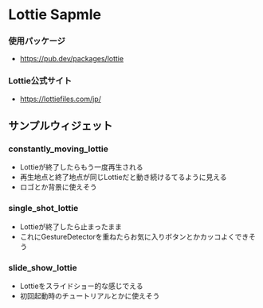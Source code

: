 # Lottie Sapmle

### 使用パッケージ
  - https://pub.dev/packages/lottie
### Lottie公式サイト
  - https://lottiefiles.com/jp/


## サンプルウィジェット

### constantly_moving_lottie 
  - Lottieが終了したらもう一度再生される 
  - 再生地点と終了地点が同じLottieだと動き続けるてるように見える
  - ロゴとか背景に使えそう
   
### single_shot_lottie
  - Lottieが終了したら止まったまま
  - これにGestureDetectorを重ねたらお気に入りボタンとかカッコよくできそう
   
### slide_show_lottie
  - Lottieをスライドショー的な感じでえる
  - 初回起動時のチュートリアルとかに使えそう
